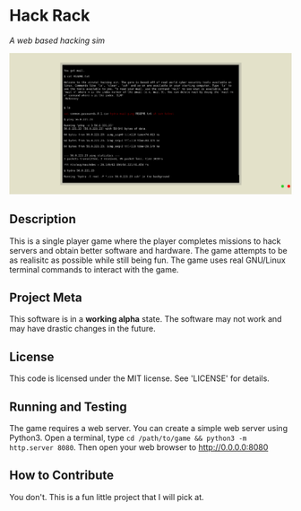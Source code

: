 Hack Rack
==============
_A web based hacking sim_

![screen_shot](https://github.com/mckenney5/hackrack/blob/8bc85cc5d46810251f5dcf674e0cf4f5f4049618/screenshot.png)

## Description
This is a single player game where the player completes missions to 
hack servers and obtain better software and hardware. The game attempts
to be as realisitc as possible while still being fun. The game uses
real GNU/Linux terminal commands to interact with the game.

## Project Meta
This software is in a **working alpha** state.
The software may not work and may have drastic changes in the future.

## License
This code is licensed under the MIT license. See 'LICENSE' for details. 

## Running and Testing
The game requires a web server. You can create a simple web server using Python3.
Open a terminal, type `cd /path/to/game && python3 -m http.server 8080`. 
Then open your web browser to http://0.0.0.0:8080

## How to Contribute
You don't. This is a fun little project that I will pick at.

